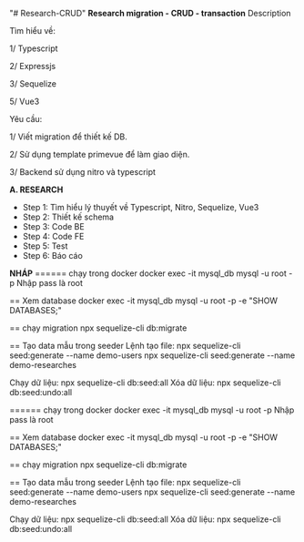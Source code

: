 "# Research-CRUD" 
**Research migration - CRUD - transaction**
Description

Tìm hiểu về:

1/ Typescript

2/ Expressjs

3/ Sequelize

5/ Vue3

Yêu cầu:

1/ Viết migration để thiết kế DB.

2/ Sử dụng template primevue để làm giao diện.

3/ Backend sử dụng nitro và typescript

**A. RESEARCH**
- Step 1: Tìm hiểu lý thuyết về Typescript, Nitro, Sequelize, Vue3
- Step 2: Thiết kế schema
- Step 3: Code BE
- Step 4: Code FE
- Step 5: Test
- Step 6: Báo cáo


**NHÁP**
====== chạy trong docker 
docker exec -it mysql_db mysql -u root -p
Nhập pass là root

== Xem database 
docker exec -it mysql_db mysql -u root -p -e "SHOW DATABASES;"

== chạy migration
npx sequelize-cli db:migrate


== Tạo data mẫu trong seeder 
Lệnh tạo file: 
npx sequelize-cli seed:generate --name demo-users
npx sequelize-cli seed:generate --name demo-researches

Chạy dữ liệu: npx sequelize-cli db:seed:all
Xóa dữ liệu: npx sequelize-cli db:seed:undo:all

====== chạy trong docker 
docker exec -it mysql_db mysql -u root -p
Nhập pass là root

== Xem database 
docker exec -it mysql_db mysql -u root -p -e "SHOW DATABASES;"

== chạy migration
npx sequelize-cli db:migrate


== Tạo data mẫu trong seeder 
Lệnh tạo file: 
npx sequelize-cli seed:generate --name demo-users
npx sequelize-cli seed:generate --name demo-researches

Chạy dữ liệu: npx sequelize-cli db:seed:all
Xóa dữ liệu: npx sequelize-cli db:seed:undo:all
